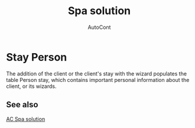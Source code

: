 ﻿---
    title: "Spa solution"
    author: AutoCont
    ms.date: 04/30/2018
    ms.topic: article
    ms.prod: dynamics-nav-2017
    ms.contentlocale: en
    ms.lasthandoff: 04/30/2018
---

# Stay Person 

The addition of the client or the client's stay with the wizard populates the table Person stay, which contains important personal information about the client, or its wizards.


## <a name="see-also"></a>See also
[AC Spa solution](ac-spa-solution.md)